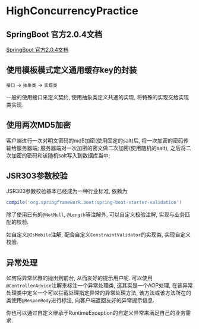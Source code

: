 # HighConcurrencyPractice

## SpringBoot 官方2.0.4文档

[SpringBoot 官方2.0.4文档](https://docs.spring.io/spring-boot/docs/2.0.4.RELEASE/reference/htmlsingle/#boot-features-custom-log-configuration)

## 使用模板模式定义通用缓存key的封装

`接口` -> `抽象类` -> `实现类`

一般的使用接口来定义契约, 使用抽象类定义共通的实现, 将特殊的实现交给实现类实现.

## 使用两次MD5加密

客户端进行一次对明文密码的md5加密(使用固定的salt)后, 将一次加密的密码传输给服务器端;
服务器端对一次加密的密文做二次加密(使用随机的salt), 之后将二次加密的密码和该随机salt写入到数据库当中;

## JSR303参数校验

JSR303参数校验基本已经成为一种行业标准, 依赖为

```groovy
compile('org.springframework.boot:spring-boot-starter-validation')
```

除了使用已有的`@NotNull`, `@Length`等注解外, 可以自定义校验注解, 实现与业务匹配的校验.

如自定义`@IsMobile`注解, 配合自定义`ConstraintValidator`的实现类, 实现自定义校验.

## 异常处理

如何将异常优雅的抛出到前台, 从而友好的提示用户呢.
可以使用`@ControllerAdvice`注解来标注一个异常处理类, 这其实是一个AOP处理, 在该异常处理类中定义一个可以拦截处理指定异常的异常处理方法, 
该方法或该方法所在的类使用`@ResponBody`进行标注, 向客户端返回友好的异常提示信息.

你也可以通过自定义继承于RuntimeException的自定义异常来满足自己的业务需求.
